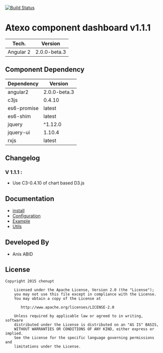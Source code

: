 [![Build Status](https://travis-ci.org/atexo-package/atexo-component-dashboard.svg?branch=master)](https://travis-ci.org/atexo-package/atexo-component-dashboard)

Atexo component dashboard 			v1.1.1
===========================================

| Tech.                   | Version      |
| ----------------------- | ------------ |
| Angular 2               | 2.0.0-beta.3 |


Component Dependency
-------------------------------------------

| Dependency              | Version      |
| ----------------------- | ------------ |
| angular2                | 2.0.0-beta.3 |
| c3js                    | 0.4.10       |
| es6-promise             | latest       |
| es6-shim                | latest       |
| jquery                  | ^1.12.0      |
| jquery-ui               | 1.10.4       |
| rxjs                    | latest       |


Changelog
-------------------------------------------
### V 1.1.1 :
* Use C3-0.4.10 of chart based D3.js

Documentation
-------------------------------------------
* [install](md/install.md)
* [Configuration](md/config.md)
* [Example](md/example.md)
* [Utils](md/utils.md)

Developed By
-------------------------------------------
 * Anis ABID
 
License
-------------------------------------------

    Copyright 2015 chenupt
    
        Licensed under the Apache License, Version 2.0 (the "License");
        you may not use this file except in compliance with the License.
        You may obtain a copy of the License at
    
           http://www.apache.org/licenses/LICENSE-2.0
    
        Unless required by applicable law or agreed to in writing, software
        distributed under the License is distributed on an "AS IS" BASIS,
        WITHOUT WARRANTIES OR CONDITIONS OF ANY KIND, either express or implied.
        See the License for the specific language governing permissions and
        limitations under the License.